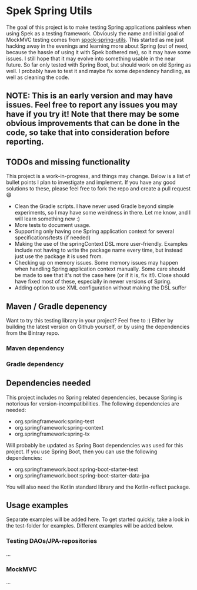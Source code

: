 # Spek Spring Utils
The goal of this project is to make testing Spring applications painless when using Spek as a testing framework. Obviously the name and initial goal of MockMVC testing comes from [spock-spring-utils](https://github.com/jarlehansen/spock-spring-utils). This started as me just hacking away in the evenings and learning more about Spring (out of need, because the hassle of using it with Spek bothered me), so it may have some issues. I still hope that it may evolve into something usable in the near future. So far only tested with Spring Boot, but should work on old Spring as well. I probably have to test it and maybe fix some dependency handling, as well as cleaning the code. 

## NOTE: This is an early version and may have issues. Feel free to report any issues you may have if you try it! Note that there may be some obvious improvements that can be done in the code, so take that into consideration before reporting. 


## TODOs and missing functionality
This project is a work-in-progress, and things may change. Below is a list of bullet points I plan to investigate and implement. If you have any good solutions to these, please feel free to fork the repo and create a pull request :smile: 

* Clean the Gradle scripts. I have never used Gradle beyond simple experiments, so I may have some weirdness in there. Let me know, and I will learn something new :) 
* More tests to document usage. 
* Supporting only having one Spring application context for several specifications/tests (if needed)
* Making the use of the springContext DSL more user-friendly. Examples include not having to write the package name every time, but instead just use the package it is used from.
* Checking up on memory issues. Some memory issues may happen when handling Spring application context manually. Some care should be made to see that it's not the case here (or if it is, fix it!). Close should have fixed most of these, especially in newer versions of Spring.
* Adding option to use XML configuration without making the DSL suffer


## Maven / Gradle depenency
Want to try this testing library in your project? Feel free to :) Either by building the latest version on Github yourself, or by using the dependencies from the Bintray repo.

### Maven dependency

### Gradle dependency


## Dependencies needed
This project includes no Spring related dependencies, because Spring is notorious for version-incompatibilities. The following dependencies are needed:
* org.springframework:spring-test
* org.springframework:spring-context
* org.springframework:spring-tx

Will probably be updated as Spring Boot dependencies was used for this project. If you use Spring Boot, then you can use the following dependencies:
* org.springframework.boot:spring-boot-starter-test
* org.springframework.boot:spring-boot-starter-data-jpa

You will also need the Kotlin standard library and the Kotlin-reflect package. 

## Usage examples
Separate examples will be added here. To get started quickly, take a look in the test-folder for examples. Different examples will be added below.


### Testing DAOs/JPA-repositories
...

### MockMVC
...
